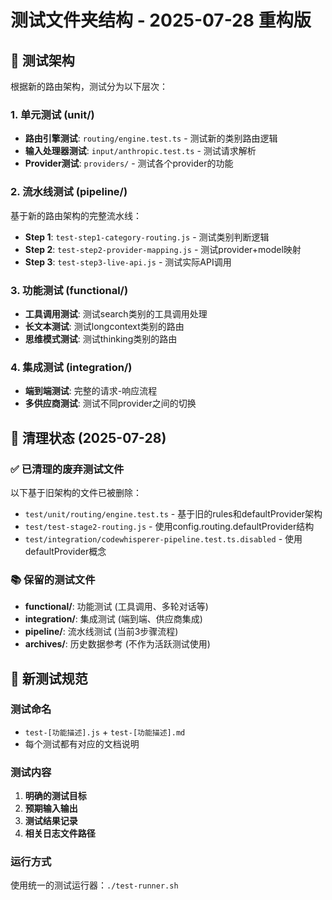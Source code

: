 # 测试文件夹结构 - 2025-07-28 重构版

## 🎯 测试架构

根据新的路由架构，测试分为以下层次：

### 1. 单元测试 (unit/)
- **路由引擎测试**: `routing/engine.test.ts` - 测试新的类别路由逻辑
- **输入处理器测试**: `input/anthropic.test.ts` - 测试请求解析
- **Provider测试**: `providers/` - 测试各个provider的功能

### 2. 流水线测试 (pipeline/)
基于新的路由架构的完整流水线：

- **Step 1**: `test-step1-category-routing.js` - 测试类别判断逻辑
- **Step 2**: `test-step2-provider-mapping.js` - 测试provider+model映射  
- **Step 3**: `test-step3-live-api.js` - 测试实际API调用

### 3. 功能测试 (functional/)
- **工具调用测试**: 测试search类别的工具调用处理
- **长文本测试**: 测试longcontext类别的路由
- **思维模式测试**: 测试thinking类别的路由

### 4. 集成测试 (integration/)
- **端到端测试**: 完整的请求-响应流程
- **多供应商测试**: 测试不同provider之间的切换

## 🧹 清理状态 (2025-07-28)

### ✅ 已清理的废弃测试文件
以下基于旧架构的文件已被删除：
- `test/unit/routing/engine.test.ts` - 基于旧的rules和defaultProvider架构
- `test/test-stage2-routing.js` - 使用config.routing.defaultProvider结构
- `test/integration/codewhisperer-pipeline.test.ts.disabled` - 使用defaultProvider概念

### 📚 保留的测试文件
- **functional/**: 功能测试 (工具调用、多轮对话等)
- **integration/**: 集成测试 (端到端、供应商集成)
- **pipeline/**: 流水线测试 (当前3步骤流程)
- **archives/**: 历史数据参考 (不作为活跃测试使用)

## 🔄 新测试规范

### 测试命名
- `test-[功能描述].js` + `test-[功能描述].md`
- 每个测试都有对应的文档说明

### 测试内容
1. **明确的测试目标**
2. **预期输入输出**
3. **测试结果记录**
4. **相关日志文件路径**

### 运行方式
使用统一的测试运行器：`./test-runner.sh`